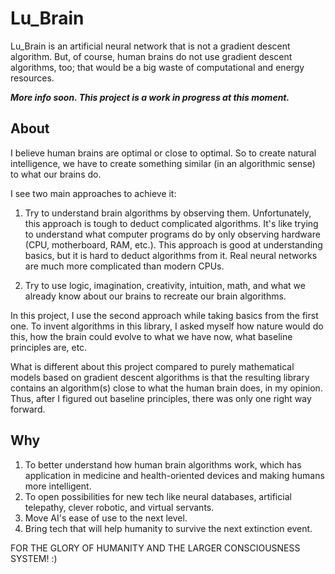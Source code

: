 # Lu_Brain

Lu_Brain is an artificial neural network that is not a gradient descent algorithm. But, of course, human brains do not use gradient descent algorithms, too; that would be a big waste of computational and energy resources.

___More info soon. This project is a work in progress at this moment.___

## About

I believe human brains are optimal or close to optimal. So to create natural intelligence, we have to create something similar (in an algorithmic sense) to what our brains do.

I see two main approaches to achieve it:

1. Try to understand brain algorithms by observing them. Unfortunately, this approach is tough to deduct complicated algorithms. It's like trying to understand what computer programs do by only observing hardware (CPU, motherboard, RAM, etc.). This approach is good at understanding basics, but it is hard to deduct algorithms from it. Real neural networks are much more complicated than modern CPUs.

2. Try to use logic, imagination, creativity, intuition, math, and what we already know about our brains to recreate our brain algorithms.

In this project, I use the second approach while taking basics from the first one. To invent algorithms in this library, I asked myself how nature would do this, how the brain could evolve to what we have now, what baseline principles are, etc.

What is different about this project compared to purely mathematical models based on gradient descent algorithms is that the resulting library contains an algorithm(s) close to what the human brain does, in my opinion. Thus, after I figured out baseline principles, there was only one right way forward.

## Why

1. To better understand how human brain algorithms work, which has application in medicine and health-oriented devices and making humans more intelligent.
2. To open possibilities for new tech like neural databases, artificial telepathy, clever robotic, and virtual servants.
3. Move AI's ease of use to the next level.
4. Bring tech that will help humanity to survive the next extinction event.

FOR THE GLORY OF HUMANITY AND THE LARGER CONSCIOUSNESS SYSTEM! :)
